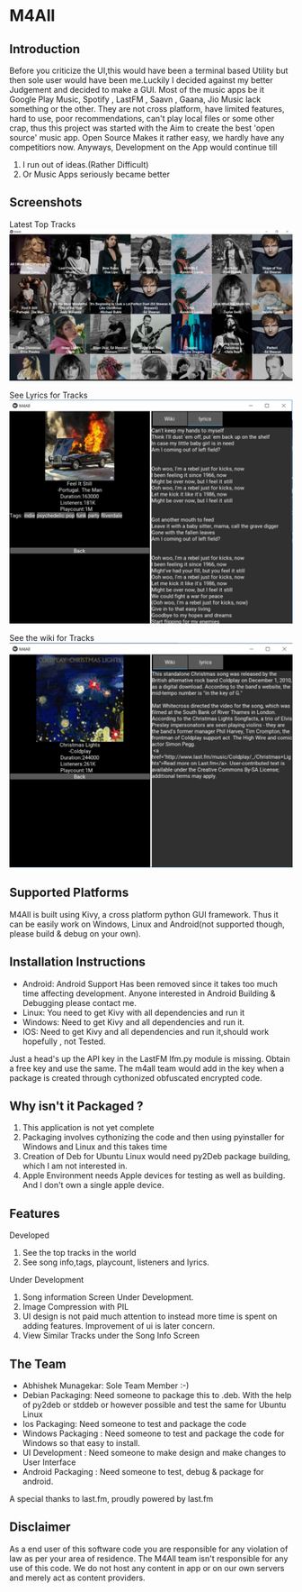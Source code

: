 M4All
=====

Introduction
------------
Before you criticize the UI,this would have been a terminal based Utility but then sole user would have been me.Luckily I decided against my better Judgement and decided to make a GUI. Most of the music apps be it Google Play Music, Spotify , LastFM , Saavn , Gaana, Jio Music lack something or the other. They are not cross platform, have limited features, hard to use, poor recommendations, can't play local files or some other crap, thus this project was started with the Aim to create the best 'open source' music app. Open Source Makes it rather easy, we hardly have any competitiors now. Anyways, Development on the App would continue till 
 1. I run out of ideas.(Rather Difficult)
 2. Or Music Apps seriously became better


Screenshots
------------
Latest Top Tracks
![Screenshot](https://github.com/munagekar/m4all/blob/master/toptrackscreen.jpg)

See Lyrics for Tracks
![Screenshot](https://github.com/munagekar/m4all/blob/master/songinfolyrics.jpg)

See the wiki for Tracks
![Screenshot](https://github.com/munagekar/m4all/blob/master/songinfowiki.jpg)


Supported Platforms
-------------------
M4All is built using Kivy, a cross platform python GUI framework. Thus it can be easily work on Windows, Linux and Android(not supported though, please build & debug on your own).

Installation Instructions
-------------------------

 - Android: Android Support Has been removed since it takes too much time affecting development. Anyone interested in Android Building & Debugging please contact me.
 - Linux: You need to get Kivy with all dependencies and run it
 - Windows: Need to get Kivy and all dependencies and run it.
 - IOS: Need to get Kivy and all dependencies and run it,should work hopefully , not Tested.
 
 Just a head's up the API key in the LastFM lfm.py module is missing. Obtain a free key and use the same. The m4all team would add in the key when a package is created through cythonized obfuscated encrypted code.
 
Why isn't it Packaged ?
-------------------------
 1. This application is not yet complete
 2. Packaging involves cythonizing the code and then using pyinstaller for Windows and Linux and this takes time
 3. Creation of Deb for Ubuntu Linux would need py2Deb package building, which I am not interested in.
 4. Apple Environment needs Apple devices for testing as well as building. And I don't own a single apple device.

Features
--------
Developed
 1. See the top tracks in the world
 2. See song info,tags, playcount, listeners and lyrics.
 
Under Development
 1. Song information Screen Under Development.
 2. Image Compression with PIL
 3. UI design is not paid much attention to instead more time is spent on adding features. Improvement of ui is later concern.
 4. View Similar Tracks under the Song Info Screen

The Team
--------

 - Abhishek Munagekar: Sole Team Member :-)
 - Debian Packaging: Need someone to package this to .deb. With the help of py2deb or stddeb or however possible and test the same for Ubuntu Linux
 - Ios Packaging: Need someone to test and package the code
 - Windows Packaging : Need someone to test and package the code for Windows so that easy to install.
 - UI Development : Need someone to make design and make changes to User Interface
 - Android Packaging : Need someone to test, debug & package for android.


A special thanks to last.fm, proudly powered by last.fm

Disclaimer
--------
As a end user of this software code you are responsible for any violation of law as per your area of residence. The M4All team isn't responsible for any use of this code. We do not host any content in app or on our own servers and merely act as content providers.

